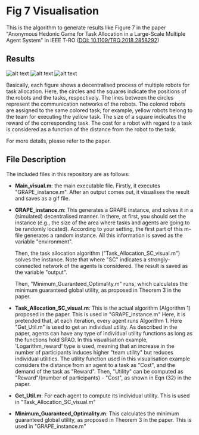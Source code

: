 # Fig 7 Visualisation

This is the algorithm to generate results like Figure 7 in the paper "Anonymous Hedonic Game for Task Allocation in a Large-Scale Multiple Agent System" in IEEE T-RO ([DOI: 10.1109/TRO.2018.2858292](https://ieeexplore.ieee.org/document/8439076))

## Results
![alt text](https://github.com/inmo-jang/GRAPE/blob/master/Fig_7_Visualisation/Result/Result_TA_circle.gif)
![alt text](https://github.com/inmo-jang/GRAPE/blob/master/Fig_7_Visualisation/Result/Result_TA_skewed.gif)
![alt text](https://github.com/inmo-jang/GRAPE/blob/master/Fig_7_Visualisation/Result/Result_TA_square.gif)

Basically, each figure shows a decentralised process of multiple robots for task allocation. Here, the circles and the squares indicate the positions of the robots and the tasks, respectively. The lines between the circles represent the communication networks of the robots. 
The colored robots are assigned to the same colored task; for example, yellow robots belong to the team for executing the yellow task. The size of a square indicates the reward of the corresponding task. The cost for a robot with regard to a task is considered as a function of
the distance from the robot to the task.

For more details, please refer to the paper.


## File Description
The included files in this repository are as follows:

* **Main_visual.m**: 
  the main executable file. Firstly, it executes "GRAPE_instance.m". After an output comes out, it visualises the result and saves as a gif file. 

* **GRAPE_instance.m**: 
This generates a GRAPE instance, and solves it in a (simulated) decentralised manner. 
In there, at first, you should set the instance (e.g., the size of the area where tasks and agents are going to be randomly located). According to your setting, the first part of this m-file generates a random instance. All this information is saved as the variable "environment". 

  Then, the task allocation algorithm ("Task_Allocation_SC_visual.m") solves the instance. Note that where "SC" indicates a strongly-connected network of the agents is considered. The result is saved as the variable "output".  

  Then, "Minimum_Guaranteed_Optimality.m" runs, which calculates the minimum guaranteed global utility, as proposed in Theorem 3 in the paper. 


* **Task_Allocation_SC_visual.m**:
  This is the actual algorithm (Algorithm 1) proposed in the paper. This is used in "GRAPE_instance.m"
  Here, it is pretended that, at each iteration, every agent runs Algorithm 1. Here "Get_Util.m" is used to get an individual utility. As described in the paper, agents can have any type of individual utility functions as long as the functions hold SPAO. In this visualisation example, 'Logarithm_reward' type is used, meaning that an increase in the number of participants induces higher "team utility" but reduces individual utilities. 
  The utility function used in this visualisation example considers the distance from an agent to a task as "Cost", and the demand of the task as "Reward". Then, "Utility" can be computed as "Reward"/(number of participants) - "Cost", as shown in Eqn (32) in the paper. 


* **Get_Util.m**:
For each agent to compute its individual utility. This is used in "Task_Allocation_SC_visual.m"


* **Minimum_Guaranteed_Optimality.m**:
This calculates the minimum guaranteed global utility, as proposed in Theorem 3 in the paper. This is used in "GRAPE_instance.m"
